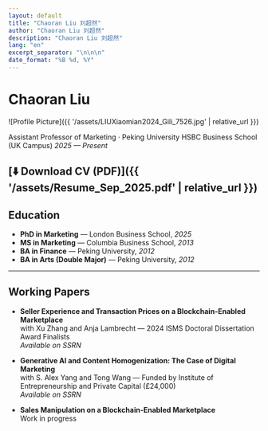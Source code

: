 ```yaml
---
layout: default
title: "Chaoran Liu 刘超然"
author: "Chaoran Liu 刘超然"
description: "Chaoran Liu 刘超然"
lang: "en"
excerpt_separator: "\n\n\n"
date_format: "%B %d, %Y"
---
```



# Chaoran Liu

![Profile Picture]({{ '/assets/LIUXiaomian2024_Gili_7526.jpg' | relative_url }})

Assistant Professor of Marketing · Peking University HSBC Business School (UK Campus)
*2025 — Present*

[⬇️ Download CV (PDF)]({{ '/assets/Resume_Sep_2025.pdf' | relative_url }})
---

## Education

- **PhD in Marketing** — London Business School, *2025*  
- **MS in Marketing** — Columbia Business School, *2013*  
- **BA in Finance** — Peking University, *2012*  
- **BA in Arts (Double Major)** — Peking University, *2012*

---

## Working Papers

- **Seller Experience and Transaction Prices on a Blockchain-Enabled Marketplace**  
  with Xu Zhang and Anja Lambrecht — 2024 ISMS Doctoral Dissertation Award Finalists  
  *Available on SSRN*

- **Generative AI and Content Homogenization: The Case of Digital Marketing**  
  with S. Alex Yang and Tong Wang — Funded by Institute of Entrepreneurship and Private Capital (£24,000)  
  *Available on SSRN*

- **Sales Manipulation on a Blockchain-Enabled Marketplace**  
  Work in progress
